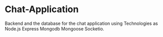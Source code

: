 # Chat-Application
Backend and the database for the chat application using Technologies as Node.js Express Mongodb Mongoose Socketio.

